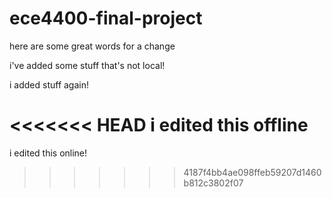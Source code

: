 # ece4400-final-project

here are some great words for a change

i've added some stuff that's not local!

i added stuff again!

<<<<<<< HEAD
i edited this offline
=======
i edited this online!
>>>>>>> 4187f4bb4ae098ffeb59207d1460b812c3802f07

